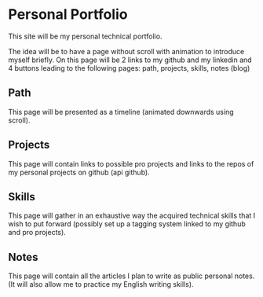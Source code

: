 # Personal Portfolio

This site will be my personal technical portfolio.

The idea will be to have a page without scroll with animation to introduce myself briefly. 
On this page will be 2 links to my github and my linkedin and 4 buttons leading to the following pages:
path, projects, skills, notes (blog)

## Path

This page will be presented as a timeline (animated downwards using scroll).

## Projects

This page will contain links to possible pro projects and links to the repos of my personal projects on github (api github).

## Skills

This page will gather in an exhaustive way the acquired technical skills that I wish to put forward (possibly set up a tagging system linked to my github and pro projects).

## Notes

This page will contain all the articles I plan to write as public personal notes. (It will also allow me to practice my English writing skills).